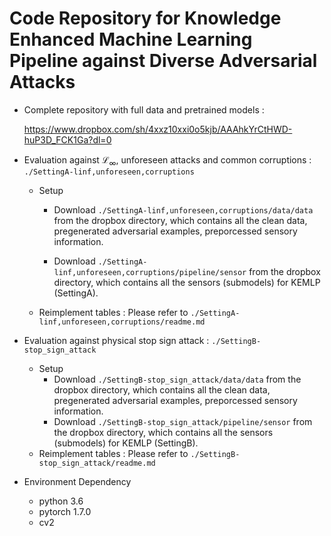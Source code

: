 # Code Repository for Knowledge Enhanced Machine Learning Pipeline against Diverse Adversarial Attacks

* Complete repository with full data and pretrained models : 

  https://www.dropbox.com/sh/4xxz10xxi0o5kjb/AAAhkYrCtHWD-huP3D_FCK1Ga?dl=0

* Evaluation against $\mathcal{L}_\infty$, unforeseen attacks and common corruptions : `./SettingA-linf,unforeseen,corruptions`

  * Setup 

    * Download `./SettingA-linf,unforeseen,corruptions/data/data` from the dropbox directory, which contains all the clean data, pregenerated adversarial examples, preporcessed sensory information.

    * Download `./SettingA-linf,unforeseen,corruptions/pipeline/sensor` from the dropbox directory, which contains all the sensors (submodels) for KEMLP (SettingA).

  * Reimplement tables : Please refer to `./SettingA-linf,unforeseen,corruptions/readme.md`

* Evaluation against physical stop sign attack : `./SettingB-stop_sign_attack`

  * Setup 
    * Download `./SettingB-stop_sign_attack/data/data` from the dropbox directory, which contains all the clean data, pregenerated adversarial examples, preporcessed sensory information.
    * Download `./SettingB-stop_sign_attack/pipeline/sensor` from the dropbox directory, which contains all the sensors (submodels) for KEMLP (SettingB).
  * Reimplement tables : Please refer to `./SettingB-stop_sign_attack/readme.md`
  
* Environment Dependency

  * python 3.6
  * pytorch 1.7.0
  * cv2